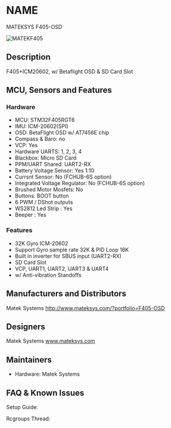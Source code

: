 # NAME
MATEKSYS F405-OSD

![MATEKF405](http://www.mateksys.com/downloads/F405/MATEKF405.JPG)


## Description
F405+ICM20602, w/ Betaflight OSD & SD Card Slot 


## MCU, Sensors and Features

### Hardware
* MCU: STM32F405RGT6
* IMU: ICM-20602(SPI)
* OSD: BetaFlight OSD w/ AT7456E chip
* Compass & Baro: no
* VCP: Yes
* Hardware UARTS: 1, 2, 3, 4
* Blackbox: Micro SD Card
* PPM/UART Shared:  UART2-RX
* Battery Voltage Sensor: Yes 1:10
* Currsnt Sensor: No (FCHUB-6S option)
* Integrated Voltage Regulator: No (FCHUB-6S option)
* Brushed Motor Mosfets: No
* Buttons: BOOT button
* 6 PWM / DShot outputs 
* WS2812 Led Strip : Yes
* Beeper : Yes

### Features
* 32K Gyro ICM-20602
* Support Gyro sample rate 32K & PID Loop 16K
* Built in inverter for SBUS input (UART2-RX)
* SD Card Slot
* VCP, UART1, UART2, UART3 & UART4
* w/ Anti-vibration Standoffs

## Manufacturers and Distributors
Matek Systems http://www.mateksys.com/?portfolio=F405-OSD

## Designers
Matek Systems www.mateksys.com

## Maintainers
* Hardware: Matek Systems

## FAQ & Known Issues


Setup Guide: 

Rcgroups Thread: 




